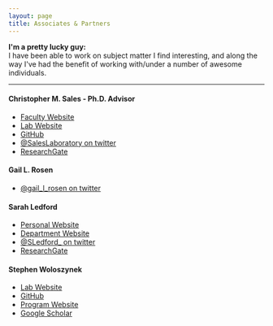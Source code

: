 ```yaml
---
layout: page
title: Associates & Partners
---
```


**I'm a pretty lucky guy:**   
I have been able to work on subject matter I find interesting, and along the way I've had the benefit of working with/under a number of awesome individuals.   

___   


#### Christopher M. Sales - Ph.D. Advisor   
* [Faculty Website](http://drexel.edu/cae/contact/faculty/SalesChristopher/)
* [Lab Website](http://microbes.cae.drexel.edu/)
* [GitHub](https://github.com/cmsales)
* [@SalesLaboratory on twitter](https://twitter.com/SalesLaboratory)
* [ResearchGate]()


#### Gail L. Rosen    
* [@gail_l_rosen on twitter](https://twitter.com/gail_l_rosen)


#### Sarah Ledford    
* [Personal Website](https://sarahhledford.weebly.com/)
* [Department Website](https://ees.cst.temple.edu/)
* [@SLedford_ on twitter](https://twitter.com/SLedford_)
* [ResearchGate](https://www.researchgate.net/profile/Sarah_Ledford)



#### Stephen Woloszynek     
* [Lab Website](http://drexeleesi.com/)
* [GitHub](https://github.com/sw1)
* [Program Website](http://drexel.edu/medicine/academics/dual-degree-programs/md-phd/students-alumni/)
* [Google Scholar](https://scholar.google.com/citations?user=-Lb6e_YAAAAJ&hl=en)


